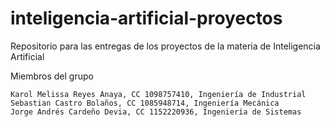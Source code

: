# inteligencia-artificial-proyectos
Repositorio para las entregas de los proyectos de la materia de Inteligencia Artificial

Miembros del grupo

    Karol Melissa Reyes Anaya, CC 1098757410, Ingeniería de Industrial
    Sebastian Castro Bolaños, CC 1085948714, Ingeniería Mecánica
    Jorge Andrés Cardeño Devia, CC 1152220936, Ingeniería de Sistemas
